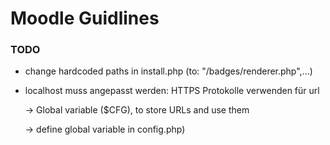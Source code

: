 # Moodle Guidlines

### TODO

- change hardcoded paths in install.php (to: "/badges/renderer.php",...)
- localhost muss angepasst werden: HTTPS Protokolle verwenden für url

  &rarr; Global variable ($CFG), to store URLs and use them

  &rarr; define global variable in config.php)
